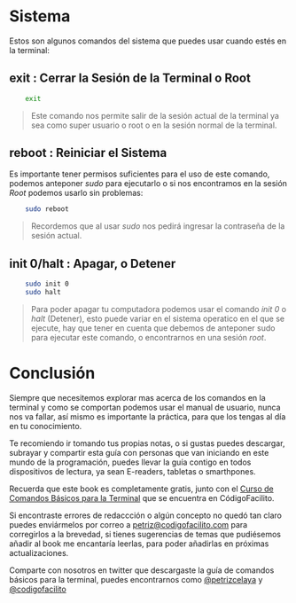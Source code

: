 # Sistema

Estos son algunos comandos del sistema que puedes usar cuando estés en la terminal:

## exit  : Cerrar la Sesión de la Terminal o Root

```bash
    exit
```
> Este comando nos permite salir de la sesión actual de la terminal ya sea como super usuario o root o en la sesión normal de la terminal.  

## reboot  : Reiniciar el Sistema

Es importante tener permisos suficientes para el uso de este comando, podemos anteponer *sudo* para ejecutarlo o si nos encontramos en la sesión *Root* podemos usarlo sin problemas:

```bash
    sudo reboot
```

> Recordemos que al usar *sudo* nos pedirá ingresar la contraseña de la sesión actual.

## init 0/halt  : Apagar, o Detener

```bash
    sudo init 0
    sudo halt
```

> Para poder apagar tu computadora podemos usar el comando *init 0* o *halt* (Detener), esto puede variar en el sistema operatico en el que se ejecute, hay que tener en cuenta que debemos de anteponer sudo para ejecutar este comando, o encontrarnos en una sesión *root*.


# Conclusión

Siempre que necesitemos explorar mas acerca de los comandos en la terminal y como se comportan podemos usar el manual de usuario, nunca nos va fallar, así mismo es importante la práctica, para que los tengas al día en tu conocimiento.

Te recomiendo ir tomando tus propias notas, o si gustas puedes descargar, subrayar y compartir esta guía con personas que van iniciando en este mundo de la programación, puedes llevar la guía contigo en todos dispositivos de lectura, ya sean E-readers, tabletas o smarthpones.

Recuerda que este book es completamente gratis, junto con el [Curso de Comandos Básicos para la Terminal](https://codigofacilito.com/cursos/comandos-terminal) que se encuentra en CódigoFacilito.

Si encontraste errores de redaccción o algún concepto no quedó tan claro puedes enviármelos por correo a petriz@codigofacilito.com para corregirlos a la brevedad, si tienes sugerencias de temas que pudiésemos añadir al book me encantaría leerlas, para poder añadirlas en próximas actualizaciones.

Comparte con nosotros en twitter que descargaste la guía de comandos básicos para la terminal, puedes encontrarnos como [@petrizcelaya](https://twitter.com/petrizcelaya) y [@codigofacilito](https://twitter.com/codigofacilito)